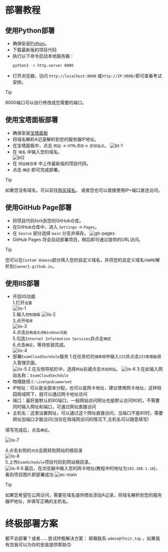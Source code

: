 # 部署教程

## 使用Python部署
 - 确保安装[Python](https://www.python.org/downloads/)。   
 - 下载最新版的项目代码
 - 执行以下命令启动本地服务器：
    ```bash
    python3 -m http.server 8000
    ```   
 - 打开浏览器，访问 `http://localhost:8000` 或`http://IP:8000/`即可查看考试安排。 
  
> [!tip]
> 8000端口可以自行修改成您需要的端口。

## 使用宝塔面板部署
 - 确保安装[宝塔面板](https://www.bt.cn/new/download.html)   
 - 将域名解析A记录解析到您的服务器IP地址。
 - 在宝塔面板中，点击 `网站` -> `HTML项目`-> `添加站点`。
 ![bt-1](../images/bt01.png)
 - 在 `域名` 中输入您的域名。  
 ![bt2](../images/bt02.png)
 - 在 `网站根目录` 中上传最新版的项目代码。   
 - 点击 `确定` 即可完成部署。
> [!tip]
>
>如果您没有域名，可以前往[购买域名](https://www.dynadot.com/?s59Ms8lK8u7gQ)。
>或者您也可以直接使用IP+端口直连访问。
>

## 使用GitHub Page部署

- 将项目代码fork到您的GitHub仓库。
- 在GitHub仓库中，进入 `Settings` -> `Pages`。
- 在 `Source` 部分选择 `main` 分支并保存。
![gh-pages](../images/gh01.png)
- GitHub Pages 将会自动部署项目，稍后即可通过提供的URL访问。   
> [!tip]
>
> 您可以在`Custom domain`部分填入您的自定义域名，并将您的自定义域名`CNAME`解析到`{owner}.github.io`。
>   

## 使用IIS部署
- 开启IIS功能     
1.打开`设置`    
![iis-1](../images/iis01.png)   
2.输入`控制面板` 
![iis-2](../images/iis02.png)  
3.点开`程序`  
![iis-3](../images/iis03.png)   
4.点击`启用或关闭Windows功能`    
5.勾选`Internet Information Services`并点击`确定`    
6.点击`确定`，等待安装完成。   
![iis-4](../images/iis04.png)   
- 部署`ExamCloudSechdule`服务
1.在任务栏的`搜索框`中输入`IIS`并点击`IIS管理器`进入管理页面。  
![iis-5](../images/iis05.png)
2.在左侧导航栏中，选择`网站`右键点击`添加网站`。
![iis-6](../images/iis06.jpg)
3.在此输入网站名称：`ExamCloudSechdule`        
- 物理路径:`C:\inetpub\wwwroot`    
- IP地址：可以是全部未分配，也可以是网卡地址，建议使用网卡地址，这样校园局域网下，就可以通过网卡地址访问    
- 端口：最好是默认的80端口，一般网站访问网址也是默认访问80的，不需要同时输入网址和端口，可通过网址直接访问    
- 主机名：这里设置网址，可以通过这个网址直接访问，当端口不是80时，需要网址加端口才能访问(当仅在局域网访问的情况下,主机名可以随意填写) 

填写完成后，点击`确定`。

![iis-7](../images/iis07.png)

4.点击右侧的`浏览`会跳转到网站的根目录    
![iis-8](../images/iis08.png)   
5.上传`ExamSchedule`项目代码到网站根目录。   
![iis-9](../images/iis09.png)
6.最后，在浏览器中输入您的网卡地址(教程中的地址为`192.168.1.16`)，看到项目图片即部署成功 
![ec-main](../images/ec-main.png)
> [!tip]
> 如果您希望在公网访问，需要在域名提供商处添加A记录，将域名解析到您的服务器IP地址，并填写正确的主机名。   
>

# 终极部署方案
都不会部署？或者……尝试终极解决方案：
邮箱联系 `admin@fhzit.top` ，如果我有空我可以为你的安装提供帮助😊
